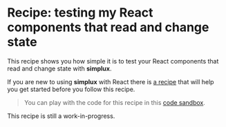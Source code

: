 # Recipe: testing my React components that read and change state

This recipe shows you how simple it is to test your React components that read and change state with **simplux**.

If you are new to using **simplux** with React there is [a recipe](../using-in-react-application#readme) that will help you get started before you follow this recipe.

> You can play with the code for this recipe in this [code sandbox](https://codesandbox.io/s/github/MrWolfZ/simplux/tree/master/recipes/react/testing-components-using-state).

This recipe is still a work-in-progress.

